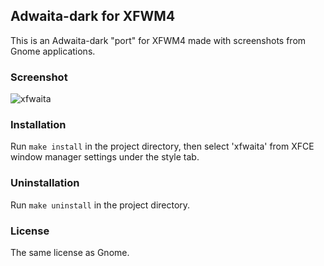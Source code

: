 ## Adwaita-dark for XFWM4

This is an Adwaita-dark "port" for XFWM4 made with screenshots from Gnome applications.

### Screenshot

![xfwaita](https://yusacetin.org/project-screenshots/xfwaita/xfwaita_screenshot.png)

### Installation

Run `make install` in the project directory, then select 'xfwaita' from XFCE window manager settings under the style tab.

### Uninstallation

Run `make uninstall` in the project directory.

### License

The same license as Gnome.
